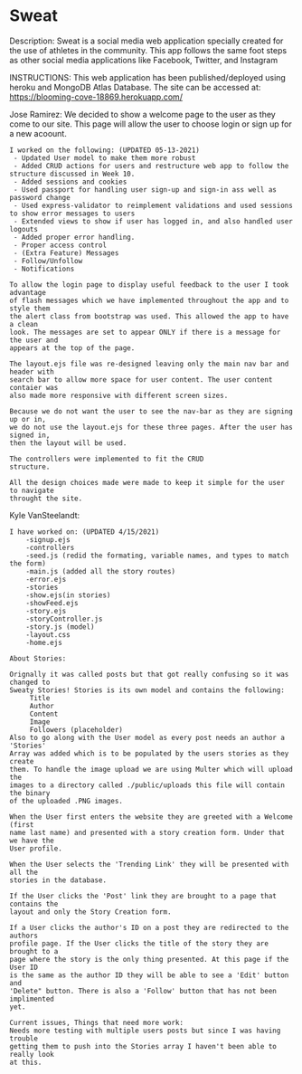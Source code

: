 # Sweat

Description:
Sweat is a social media web application specially created for the use of athletes
in the community. This app follows the same foot steps as other social media
applications like Facebook, Twitter, and Instagram

INSTRUCTIONS:
This web application has been published/deployed using heroku and MongoDB Atlas
Database. The site can be accessed at: https://blooming-cove-18869.herokuapp.com/

Jose Ramirez:
We decided to show a welcome page to the user as they come to our site.
This page will allow the user to choose login or sign up for a new acoount.

    I worked on the following: (UPDATED 05-13-2021)
     - Updated User model to make them more robust
     - Added CRUD actions for users and restructure web app to follow the structure discussed in Week 10.
     - Added sessions and cookies
     - Used passport for handling user sign-up and sign-in ass well as password change
     - Used express-validator to reimplement validations and used sessions to show error messages to users
     - Extended views to show if user has logged in, and also handled user logouts
     - Added proper error handling.
     - Proper access control
     - (Extra Feature) Messages
     - Follow/Unfollow
     - Notifications

    To allow the login page to display useful feedback to the user I took advantage
    of flash messages which we have implemented throughout the app and to style them
    the alert class from bootstrap was used. This allowed the app to have a clean
    look. The messages are set to appear ONLY if there is a message for the user and
    appears at the top of the page.

    The layout.ejs file was re-designed leaving only the main nav bar and header with
    search bar to allow more space for user content. The user content contaier was
    also made more responsive with different screen sizes.

    Because we do not want the user to see the nav-bar as they are signing up or in,
    we do not use the layout.ejs for these three pages. After the user has signed in,
    then the layout will be used.

    The controllers were implemented to fit the CRUD
    structure.

    All the design choices made were made to keep it simple for the user to navigate
    throught the site.

Kyle VanSteelandt:

    I have worked on: (UPDATED 4/15/2021)
        -signup.ejs
        -controllers
        -seed.js (redid the formating, variable names, and types to match the form)
        -main.js (added all the story routes)
        -error.ejs
        -stories
        -show.ejs(in stories)
        -showFeed.ejs
        -story.ejs
        -storyController.js
        -story.js (model)
        -layout.css
        -home.ejs

    About Stories:

    Orignally it was called posts but that got really confusing so it was changed to
    Sweaty Stories! Stories is its own model and contains the following:
         Title
         Author
         Content
         Image
         Followers (placeholder)
    Also to go along with the User model as every post needs an author a 'Stories'
    Array was added which is to be populated by the users stories as they create
    them. To handle the image upload we are using Multer which will upload the
    images to a directory called ./public/uploads this file will contain the binary
    of the uploaded .PNG images.

    When the User first enters the website they are greeted with a Welcome (first
    name last name) and presented with a story creation form. Under that we have the
    User profile.

    When the User selects the 'Trending Link' they will be presented with all the
    stories in the database.

    If the User clicks the 'Post' link they are brought to a page that contains the
    layout and only the Story Creation form.

    If a User clicks the author's ID on a post they are redirected to the authors
    profile page. If the User clicks the title of the story they are brought to a
    page where the story is the only thing presented. At this page if the User ID
    is the same as the author ID they will be able to see a 'Edit' button and
    'Delete" button. There is also a 'Follow' button that has not been implimented
    yet.

    Current issues, Things that need more work:
    Needs more testing with multiple users posts but since I was having trouble
    getting them to push into the Stories array I haven't been able to really look
    at this.
